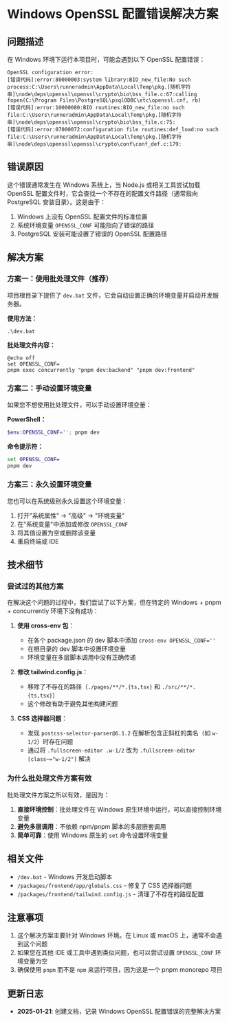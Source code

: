 # Windows OpenSSL 配置错误解决方案

## 问题描述

在 Windows 环境下运行本项目时，可能会遇到以下 OpenSSL 配置错误：

```
OpenSSL configuration error:
[错误代码]:error:80000003:system library:BIO_new_file:No such process:C:\Users\runneradmin\AppData\Local\Temp\pkg.[随机字符串]\node\deps\openssl\openssl\crypto\bio\bss_file.c:67:calling fopen(C:\Program Files\PostgreSQL\psqlODBC\etc\openssl.cnf, rb)
[错误代码]:error:10000080:BIO routines:BIO_new_file:no such file:C:\Users\runneradmin\AppData\Local\Temp\pkg.[随机字符串]\node\deps\openssl\openssl\crypto\bio\bss_file.c:75:
[错误代码]:error:07000072:configuration file routines:def_load:no such file:C:\Users\runneradmin\AppData\Local\Temp\pkg.[随机字符串]\node\deps\openssl\openssl\crypto\conf\conf_def.c:179:
```

## 错误原因

这个错误通常发生在 Windows 系统上，当 Node.js 或相关工具尝试加载 OpenSSL 配置文件时，它会查找一个不存在的配置文件路径（通常指向 PostgreSQL 安装目录）。这是由于：

1. Windows 上没有 OpenSSL 配置文件的标准位置
2. 系统环境变量 `OPENSSL_CONF` 可能指向了错误的路径
3. PostgreSQL 安装可能设置了错误的 OpenSSL 配置路径

## 解决方案

### 方案一：使用批处理文件（推荐）

项目根目录下提供了 `dev.bat` 文件，它会自动设置正确的环境变量并启动开发服务器。

**使用方法：**
```batch
.\dev.bat
```

**批处理文件内容：**
```batch
@echo off
set OPENSSL_CONF=
pnpm exec concurrently "pnpm dev:backend" "pnpm dev:frontend"
```

### 方案二：手动设置环境变量

如果您不想使用批处理文件，可以手动设置环境变量：

**PowerShell：**
```powershell
$env:OPENSSL_CONF=''; pnpm dev
```

**命令提示符：**
```cmd
set OPENSSL_CONF=
pnpm dev
```

### 方案三：永久设置环境变量

您也可以在系统级别永久设置这个环境变量：

1. 打开"系统属性" → "高级" → "环境变量"
2. 在"系统变量"中添加或修改 `OPENSSL_CONF`
3. 将其值设置为空或删除该变量
4. 重启终端或 IDE

## 技术细节

### 尝试过的其他方案

在解决这个问题的过程中，我们尝试了以下方案，但在特定的 Windows + pnpm + concurrently 环境下没有成功：

1. **使用 cross-env 包**：
   - 在各个 package.json 的 dev 脚本中添加 `cross-env OPENSSL_CONF=''`
   - 在根目录的 dev 脚本中设置环境变量
   - 环境变量在多层脚本调用中没有正确传递

2. **修改 tailwind.config.js**：
   - 移除了不存在的路径（`./pages/**/*.{ts,tsx}` 和 `./src/**/*.{ts,tsx}`）
   - 这个修改有助于避免其他构建问题

3. **CSS 选择器问题**：
   - 发现 `postcss-selector-parser@6.1.2` 在解析包含正斜杠的类名（如 `w-1/2`）时存在问题
   - 通过将 `.fullscreen-editor .w-1/2` 改为 `.fullscreen-editor [class~="w-1/2"]` 解决

### 为什么批处理文件方案有效

批处理文件方案之所以有效，是因为：

1. **直接环境控制**：批处理文件在 Windows 原生环境中运行，可以直接控制环境变量
2. **避免多层调用**：不依赖 npm/pnpm 脚本的多层嵌套调用
3. **简单可靠**：使用 Windows 原生的 `set` 命令设置环境变量

## 相关文件

- `/dev.bat` - Windows 开发启动脚本
- `/packages/frontend/app/globals.css` - 修复了 CSS 选择器问题
- `/packages/frontend/tailwind.config.js` - 清理了不存在的路径配置

## 注意事项

1. 这个解决方案主要针对 Windows 环境。在 Linux 或 macOS 上，通常不会遇到这个问题
2. 如果您在其他 IDE 或工具中遇到类似问题，也可以尝试设置 `OPENSSL_CONF` 环境变量为空
3. 确保使用 `pnpm` 而不是 `npm` 来运行项目，因为这是一个 pnpm monorepo 项目

## 更新日志

- **2025-01-21**: 创建文档，记录 Windows OpenSSL 配置错误的完整解决方案 